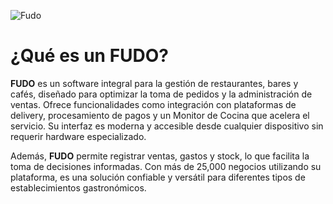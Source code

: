 ![Fudo](..\Fudo\images\fudo.png)

# ¿Qué es un FUDO?

**FUDO** es un software integral para la gestión de restaurantes, bares y cafés, diseñado para optimizar la toma de pedidos y la administración de ventas. Ofrece funcionalidades como integración con plataformas de delivery, procesamiento de pagos y un Monitor de Cocina que acelera el servicio. Su interfaz es moderna y accesible desde cualquier dispositivo sin requerir hardware especializado.

Además, **FUDO** permite registrar ventas, gastos y stock, lo que facilita la toma de decisiones informadas. Con más de 25,000 negocios utilizando su plataforma, es una solución confiable y versátil para diferentes tipos de establecimientos gastronómicos.
